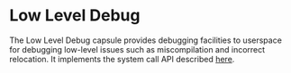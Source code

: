 Low Level Debug
===============

The Low Level Debug capsule provides debugging facilities to userspace for
debugging low-level issues such as miscompilation and incorrect relocation. It
implements the system call API described
[here](../../../doc/syscalls/00008_low_level_debug.md).
